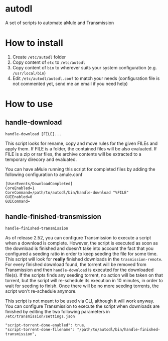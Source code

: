 autodl
======

A set of scripts to automate aMule and Transmission

# How to install #

1. Create `/etc/autodl` folder
2. Copy content of `etc` to `/etc/autodl`
3. Copy content of `bin` to wherever suits your system configuration (e.g. `/usr/local/bin`)
4. Edit `/etc/autodl/autodl.conf` to match your needs (configuration file is not commented yet, send me an email if you need help)

# How to use #

## handle-download ##

`handle-download [FILE]...`

This script looks for rename, copy and move rules for the given FILEs and apply them. If FILE is a folder, 
the contained files will be also evaluated. If FILE is a zip or rar files, the archive contents will be extracted
to a temporary direcory and evaluated. 

You can have aMule running this script for completed files by adding the following configuration to amule.conf

    [UserEvents/DownloadCompleted]
    CoreEnabled=1
    CoreCommand=/path/to/autodl/bin/handle-download "%FILE"
    GUIEnabled=0
    GUICommand=

## handle-finished-transmission ##

`handle-finished-transmission`

As of release 2.52, you can configure Transmission to execute a script when a download is complete. However, the
script is executed as soon as the download is finished and doesn't take into account the fact that you configured
a seeding ratio in order to keep seeding the file for some time. This script will look for **really** finished
downloads in the `trasmission-remote`. For every finished download found, the torrent will be removed from Transmission
and then `handle-download` is executed for the downloaded file(s). If the scripts finds any seeding torrent, no 
action will be taken on that torrent, but the script will re-schedule its execution in 10 minutes, in order to wait for 
seeding to finish. Once there will be no more seeding torrents, the script won't re-schedule anymore.

This script is not meant to be used via CLI, although it will work anyway. You can configure Transmission to execute
the script when downloads are finished by editing the two following parameters in `/etc/transmission/settings.json`

    "script-torrent-done-enabled": true, 
    "script-torrent-done-filename": "/path/to/autodl/bin/handle-finished-transmission", 
    
